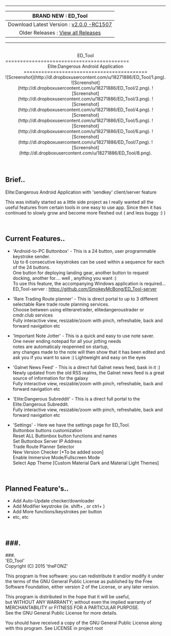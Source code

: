 -------
| BRAND NEW :  ED_Tool |
| :------------: |
| Download Latest Version :  [ v2.0.0 -RC1507 ](https://github.com/SmokeyMcBong/ED_Tool/releases/tag/v2.0.0-RC15%2F07) |
| Older Releases : [ View all Releases ](https://github.com/SmokeyMcBong/ED_Tool/releases) |

-------
<br />  

<center>ED_Tool</center>
==========================================
<center>Elite:Dangerous Android Application</center>

<center>==========================================</center>

<center>![Screenshot](http://dl.dropboxusercontent.com/u/18271886/ED_Tool/1.png).
![Screenshot]
(http://dl.dropboxusercontent.com/u/18271886/ED_Tool/2.png).
![Screenshot]
(http://dl.dropboxusercontent.com/u/18271886/ED_Tool/3.png).
![Screenshot]
(http://dl.dropboxusercontent.com/u/18271886/ED_Tool/4.png).
![Screenshot]
(http://dl.dropboxusercontent.com/u/18271886/ED_Tool/5.png).
![Screenshot]
(http://dl.dropboxusercontent.com/u/18271886/ED_Tool/6.png).
![Screenshot]
(http://dl.dropboxusercontent.com/u/18271886/ED_Tool/7.png).
![Screenshot]
(http://dl.dropboxusercontent.com/u/18271886/ED_Tool/8.png).</center>


<br />
<br />

Brief..
------------

Elite:Dangerous Android Application with 'sendkey' client/server feature

This was initially started as a little side project as I really wanted all the useful
features from certain tools in one easy to use app.
Since then it has continued to slowly grow and become more fleshed out ( and less buggy :) )

<br />

Current Features..
------------
* 'Android-to-PC Buttonbox' - This is a 24 button, user programmable keystroke sender.   
Up to 6 consecutive keystrokes can be used within a sequence for each of the 24 buttons.   
One button for deploying landing gear, another button to request docking, another for.... well , anything you want :)   
To use this feature, the accompanying Windows application is required... ED_Tool-server : https://github.com/SmokeyMcBong/ED_Tool-server 
 

* 'Rare Trading Route planner' - This is direct portal to up to 3 different selectable Rare trade route planning services.  
Choose between using eliteraretrader, elitedangeroustrader or cmdr.club services  
Fully interactive view, resizable/zoom with pinch, refreshable, back and forward navigation etc


* 'Important Note Jotter' - This is a quick and easy to use note saver.  
One never ending notepad for all your jotting needs   
notes are automaticaly reopenned on startup,  
any changes made to the note will then show that it has been edited and ask you if you want to save :)
Lightweight and easy on the eyes   


* 'Galnet News Feed' - This is a direct full Galnet news feed, bask in it :)  
Newly updated from the old RSS realms, the Galnet news feed is a great source of information for the galaxy  
Fully interactive view, resizable/zoom with pinch, refreshable, back and forward navigation etc


* 'Elite:Dangerous Subreddit' - This is a direct full portal to the Elite:Dangerous Subreddit.  
Fully interactive view, resizable/zoom with pinch, refreshable, back and forward navigation etc 


* 'Settings' - Here we have the settings page for ED_Tool.  
Buttonbox buttons customization  
Reset ALL Buttonbox button functions and names   
Set Buttonbox Server IP Address  
Trade Route Planner Selector  
New Version Checker [*To be added soon]  
Enable Immersive Mode/Fullscreen Mode  
Select App Theme [Custom Material Dark and Material Light Themes]  


<br />

Planned Feature's..
------------
* Add Auto-Update checker/downloader
* Add Modifier keystroke (ie. shift+ , or ctrl+ )
* Add More functions/keystrokes per button
* etc, etc


<br />

###.
-------
###.
<br />
'ED_Tool'  
Copyright (C) 2015  'theFONZ'

This program is free software: you can redistribute it and/or modify
it under the terms of the GNU General Public License as published by
the Free Software Foundation, either version 2 of the License, or
any later version.

This program is distributed in the hope that it will be useful,  
but WITHOUT ANY WARRANTY; without even the implied warranty of  
MERCHANTABILITY or FITNESS FOR A PARTICULAR PURPOSE.  
See the GNU General Public License for more details.  

You should have received a copy of the GNU General Public License
along with this program. See LICENSE in project root
